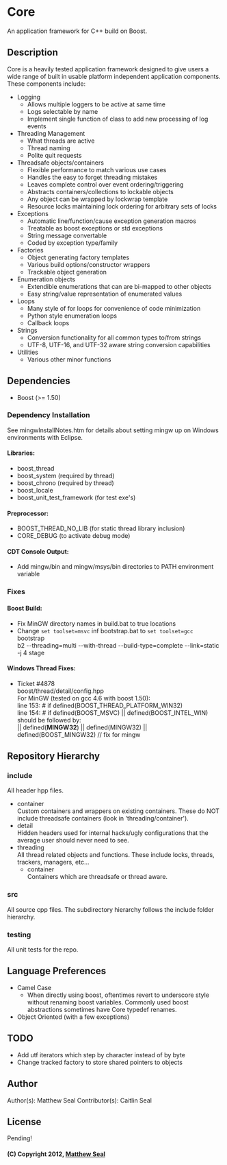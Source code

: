 # Core
An application framework for C++ build on Boost.

## Description
Core is a heavily tested application framework designed to give users a wide range of
built in usable platform independent application components. These components include:

* Logging
	* Allows multiple loggers to be active at same time
	* Logs selectable by name
	* Implement single function of class to add new processing of log events
* Threading Management
	* What threads are active
	* Thread naming
	* Polite quit requests
* Threadsafe objects/containers
	* Flexible performance to match various use cases
	* Handles the easy to forget threading mistakes
	* Leaves complete control over event ordering/triggering
	* Abstracts containers/collections to lockable objects
	* Any object can be wrapped by lockwrap template
	* Resource locks maintaining lock ordering for arbitrary sets of locks
* Exceptions
	* Automatic line/function/cause exception generation macros
	* Treatable as boost exceptions or std exceptions
	* String message convertable
	* Coded by exception type/family
* Factories
	* Object generating factory templates
	* Various build options/constructor wrappers
	* Trackable object generation
* Enumeration objects
	* Extendible enumerations that can are bi-mapped to other objects
	* Easy string/value representation of enumerated values
* Loops
	* Many style of for loops for convenience of code minimization
	* Python style enumeration loops
	* Callback loops
* Strings
	* Conversion functionality for all common types to/from strings
	* UTF-8, UTF-16, and UTF-32 aware string conversion capabilities
* Utilities
	* Various other minor functions

## Dependencies
* Boost (>= 1.50)

### Dependency Installation
See mingwInstallNotes.htm for details about setting mingw up on Windows environments with
Eclipse.

#### Libraries:
* boost_thread
* boost_system (required by thread)
* boost_chrono (required by thread)
* boost_locale
* boost_unit_test_framework (for test exe's)

#### Preprocessor:
* BOOST_THREAD_NO_LIB (for static thread library inclusion)
* CORE_DEBUG (to activate debug mode)

#### CDT Console Output:
* Add mingw/bin and mingw/msys/bin directories to PATH environment variable

### Fixes
#### Boost Build:
* Fix MinGW directory names in build.bat to true locations
* Change `set toolset=msvc` inf bootstrap.bat to `set toolset=gcc`  
	bootstrap  
	b2 --threading=multi --with-thread --build-type=complete --link=static -j 4 stage  
#### Windows Thread Fixes:
* Ticket #4878  
	boost/thread/detail/config.hpp  
	For MinGW (tested on gcc 4.6 with boost 1.50):  
		line 153: #   if defined(BOOST_THREAD_PLATFORM_WIN32)  
		line 154: #       if defined(BOOST_MSVC) || defined(BOOST_INTEL_WIN)  
	should be followed by:  
		|| defined(__MINGW32__) || defined(MINGW32) || defined(BOOST_MINGW32) // fix for mingw
		
## Repository Hierarchy
### include
All header hpp files.  

* container  
Custom containers and wrappers on existing containers. These do NOT include threadsafe 
containers (look in 'threading/container').
* detail  
Hidden headers used for internal hacks/ugly configurations that the average user should 
never need to see.
* threading  
All thread related objects and functions. These include locks, threads, trackers, managers, 
etc...
	* container  
	Containers which are threadsafe or thread aware.

### src
All source cpp files. The subdirectory hierarchy follows the include folder hierarchy.

### testing
All unit tests for the repo.

## Language Preferences
* Camel Case
	* When directly using boost, oftentimes revert to underscore style without renaming
	boost variables. Commonly used boost abstractions sometimes have Core typedef renames.
* Object Oriented (with a few exceptions)

## TODO
* Add utf iterators which step by character instead of by byte
* Change tracked factory to store shared pointers to objects

## Author
Author(s): Matthew Seal
Contributor(s): Caitlin Seal

## License
Pending!

#### (C) Copyright 2012, [Matthew Seal](http://???)